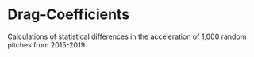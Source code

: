 # Drag-Coefficients

Calculations of statistical differences in the acceleration of 1,000 random pitches from 2015-2019
